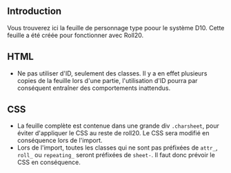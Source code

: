 ## Introduction
Vous trouverez ici la feuille de personnage type poour le système D10. Cette feuille a été créée pour fonctionner avec Roll20.

## HTML

 - Ne pas utiliser d'ID, seulement des classes. Il y a en effet
   plusieurs copies de la feuille lors d'une partie, l'utilisation d'ID
   pourra par conséquent entraîner des comportements inattendus.

## CSS

 - La feuille complète est contenue dans une grande div
   ```.charsheet```, pour éviter d'appliquer le CSS au reste de roll20.
   Le CSS sera modifié en conséquence lors de l'import.
 - Lors de
   l'import, toutes les classes qui ne sont pas préfixées de
   ```attr_```, ```roll_``` ou ```repeating_``` seront préfixées de
   ```sheet-```. Il faut donc prévoir le CSS en conséquence.

   